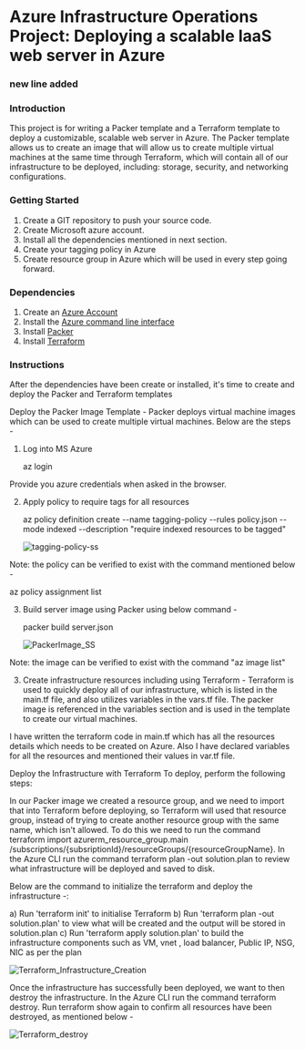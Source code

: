 # Azure Infrastructure Operations Project: Deploying a scalable IaaS web server in Azure
### new line added
### Introduction
This project is for writing a Packer template and a Terraform template to deploy a customizable, scalable web server in Azure. The Packer template allows us to create an image that will allow us to create multiple virtual machines at the same time through Terraform, which will contain all of our infrastructure to be deployed, including: storage, security, and networking configurations.

### Getting Started
1. Create a GIT repository to push your source code.
2. Create Microsoft azure account.
3. Install all the dependencies mentioned in next section.
4. Create your tagging policy in Azure
5. Create resource group in Azure which will be used in every step going forward.

### Dependencies
1. Create an [Azure Account](https://portal.azure.com) 
2. Install the [Azure command line interface](https://docs.microsoft.com/en-us/cli/azure/install-azure-cli?view=azure-cli-latest)
3. Install [Packer](https://www.packer.io/downloads)
4. Install [Terraform](https://www.terraform.io/downloads.html)

### Instructions

After the dependencies have been create or installed, it's time to create and deploy the Packer and Terraform templates	

Deploy the Packer Image Template -
Packer deploys virtual machine images which can be used to create multiple virtual machines. Below are the steps -

1. Log into MS Azure

   az login
   
Provide you azure credentials when asked in the browser.

2. Apply policy to require tags for all resources

   az policy definition create --name tagging-policy --rules policy.json --mode indexed --description "require indexed resources to be tagged"
   
   ![tagging-policy-ss](https://user-images.githubusercontent.com/18601050/182711695-00e559a9-b210-402a-ba18-59d0b403628d.PNG)


Note: the policy can be verified to exist with the command mentioned below -

   az policy assignment list

3. Build server image using Packer using below command -

   packer build server.json
   
   ![PackerImage_SS](https://user-images.githubusercontent.com/18601050/182711546-1b2ebe9d-7945-465d-865e-9f183a684d47.PNG)


Note: the image can be verified to exist with the command "az image list"

3. Create infrastructure resources including using Terraform -
Terraform is used to quickly deploy all of our infrastructure, which is listed in the main.tf file, and also utilizes variables in the vars.tf file. The packer image is referenced in the variables section and is used in the template to create our virtual machines.

I have written the terraform code in main.tf which has all the resources details which needs to be created on Azure. Also I have declared variables for all the resources and mentioned their values in var.tf file.

Deploy the Infrastructure with Terraform
To deploy, perform the following steps:

In our Packer image we created a resource group, and we need to import that into Terraform before deploying, so Terraform will used that resource group, instead of trying to create another resource group with the same name, which isn't allowed. To do this we need to run the command terraform import azurerm_resource_group.main /subscriptions/{subsriptionId}/resourceGroups/{resourceGroupName}.
In the Azure CLI run the command terraform plan -out solution.plan to review what infrastructure will be deployed and saved to disk.

Below are the command to initialize the terraform and deploy the infrastructure -:

a) Run 'terraform init' to initialise Terraform
b) Run 'terraform plan -out solution.plan' to view what will be created and the output will be stored in solution.plan
c) Run 'terraform apply solution.plan' to build the infrastructure components such as VM, vnet , load balancer, Public IP, NSG, NIC as per the plan

![Terraform_Infrastructure_Creation](https://user-images.githubusercontent.com/18601050/182712273-b4b2c1fa-0365-4020-a380-407e6013849f.PNG)

Once the infrastructure has successfully been deployed, we want to then destroy the infrastructure. In the Azure CLI run the command terraform destroy.
Run terraform show again to confirm all resources have been destroyed, as mentioned below -

![Terraform_destroy](https://user-images.githubusercontent.com/18601050/182712431-b81e25af-fc13-4d0e-a994-5f9f4cf7667d.PNG)




